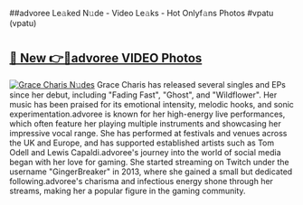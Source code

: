 ##advoree Le𝚊ked N𝚞de - Video Le𝚊ks - Hot Onlyf𝚊ns Photos #vpatu (vpatu)

# <h2><a href="https://mediaupload.pro?title=advoree&ref=9FEB">🔗 New 👉🔴advoree VIDEO Photos</a></h2>

[![Grace Charis N𝚞des](https://i.imgur.com/rIISA9y.gif)](https://mediaupload.pro?title=advoree&ref=9FEB)
Grace Charis has released several singles and EPs since her debut, including "Fading Fast", "Ghost", and "Wildflower". Her music has been praised for its emotional intensity, melodic hooks, and sonic experimentation.advoree is known for her high-energy live performances, which often feature her playing multiple instruments and showcasing her impressive vocal range. She has performed at festivals and venues across the UK and Europe, and has supported established artists such as Tom Odell and Lewis Capaldi.advoree's journey into the world of social media began with her love for gaming. She started streaming on Twitch under the username "GingerBreaker" in 2013, where she gained a small but dedicated following.advoree's charisma and infectious energy shone through her streams, making her a popular figure in the gaming community.